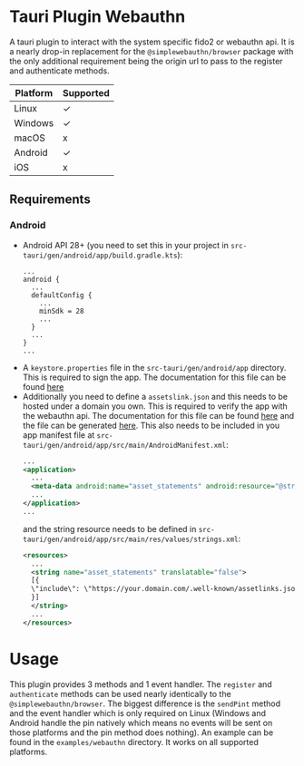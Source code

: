 # Tauri Plugin Webauthn

A tauri plugin to interact with the system specific fido2 or webauthn api.
It is a nearly drop-in replacement for the `@simplewebauthn/browser` package with the only additional requirement being the origin url to pass to the register and authenticate methods.

| Platform | Supported |
| -------- | --------- |
| Linux    | ✓         |
| Windows  | ✓         |
| macOS    | x         |
| Android  | ✓         |
| iOS      | x         |

## Requirements

### Android

- Android API 28+ (you need to set this in your project in `src-tauri/gen/android/app/build.gradle.kts`):
  ```
  ...
  android {
    ...
    defaultConfig {
      ...
      minSdk = 28
      ...
    }
    ...
  }
  ...
  ```
- A `keystore.properties` file in the `src-tauri/gen/android/app` directory. This is required to sign the app. The documentation for this file can be found [here](https://tauri.app/distribute/sign/android/)
- Additionally you need to define a `assetslink.json` and this needs to be hosted under a domain you own. This is required to verify the app with the webauthn api. The documentation for this file can be found [here](https://developer.android.com/identity/sign-in/credential-manager#add-support-dal) and the file can be generated [here](https://developers.google.com/digital-asset-links/tools/generator). This also needs to be included in you app manifest file at `src-tauri/gen/android/app/src/main/AndroidManifest.xml`:
  ```xml
  ...
  <application>
    ...
    <meta-data android:name="asset_statements" android:resource="@string/asset_statements" />
    ...
  </application>
  ...
  ```
  and the string resource needs to be defined in `src-tauri/gen/android/app/src/main/res/values/strings.xml`:
  ```xml
  <resources>
    ...
    <string name="asset_statements" translatable="false">
    [{
    \"include\": \"https://your.domain.com/.well-known/assetlinks.json\"
    }]
    </string>
    ...
  </resources>
  ```

# Usage

This plugin provides 3 methods and 1 event handler. The `register` and `authenticate` methods can be used nearly identically to the `@simplewebauthn/browser`. The biggest difference is the `sendPint` method and the event handler
which is only required on Linux (Windows and Android handle the pin natively which means no events will be sent on those platforms and the pin method does nothing).
An example can be found in the `examples/webauthn` directory. It works on all supported platforms.
